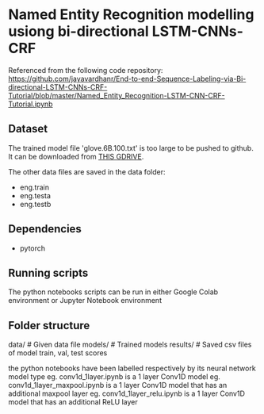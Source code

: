 # Named Entity Recognition modelling usiong bi-directional LSTM-CNNs-CRF 

Referenced from the following code repository: 
https://github.com/jayavardhanr/End-to-end-Sequence-Labeling-via-Bi-directional-LSTM-CNNs-CRF-Tutorial/blob/master/Named_Entity_Recognition-LSTM-CNN-CRF-Tutorial.ipynb 

## Dataset
The trained model file 'glove.6B.100.txt' is too large to be pushed to github. It can be downloaded from [THIS GDRIVE](https://drive.google.com/file/d/1sG0n3-vrhCOZTrVbYTKEOcrZ2m4RSEtA/view?usp=sharing). 

The other data files are saved in the data folder: 
- eng.train
- eng.testa
- eng.testb

## Dependencies
- pytorch 

## Running scripts

The python notebooks scripts can be run in either Google Colab environment or Jupyter Notebook environment 

## Folder structure

data/       # Given data file
models/     # Trained models 
results/    # Saved csv files of model train, val, test scores

the python notebooks have been labelled respectively by its neural network model type 
eg. conv1d_1layer.ipynb is a 1 layer Conv1D model 
eg. conv1d_1layer_maxpool.ipynb is a 1 layer Conv1D model that has an additional maxpool layer 
eg. conv1d_1layer_relu.ipynb is a 1 layer Conv1D model that has an additional ReLU layer 
